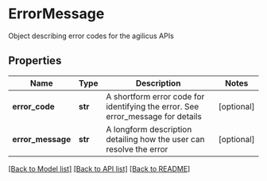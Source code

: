 # ErrorMessage

Object describing error codes for the agilicus APIs
## Properties
Name | Type | Description | Notes
------------ | ------------- | ------------- | -------------
**error_code** | **str** | A shortform error code for identifying the error. See error_message for details | [optional] 
**error_message** | **str** | A longform description detailing how the user can resolve the error | [optional] 

[[Back to Model list]](../README.md#documentation-for-models) [[Back to API list]](../README.md#documentation-for-api-endpoints) [[Back to README]](../README.md)


